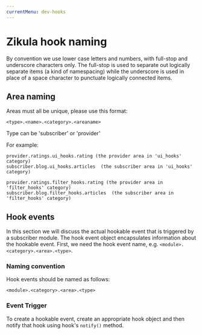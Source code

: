 ```yaml
---
currentMenu: dev-hooks
---
```

# Zikula hook naming

By convention we use lower case letters and numbers, with full-stop and underscore
characters only.  The full-stop is used to separate out logically separate items
(a kind of namespacing) while the underscore is used in place of a space character
to punctuate logically connected items.

## Area naming

Areas must all be unique, please use this format:

```
<type>.<name>.<category>.<areaname>
```

Type can be 'subscriber' or 'provider'

For example:

```
provider.ratings.ui_hooks.rating (the provider area in 'ui_hooks' category)
subscriber.blog.ui_hooks.articles  (the subscriber area in 'ui_hooks' category)

provider.ratings.filter_hooks.rating (the provider area in 'filter_hooks' category)
subscriber.blog.filter_hooks.articles  (the subscriber area in 'filter_hooks' category)
```

## Hook events

In this section we will discuss the actual hookable event that is triggered by
a subscriber module.  The hook event object encapsulates information about the
hookable event. First, we need the hook event name, e.g. `<module>.<category>.<area>.<type>`.

### Naming convention

Hook events should be named as follows:

```
<module>.<category>.<area>.<type>
```

### Event Trigger

To create a hookable event, create an appropriate hook object and then notify that
hook using hook's `notify()` method.
